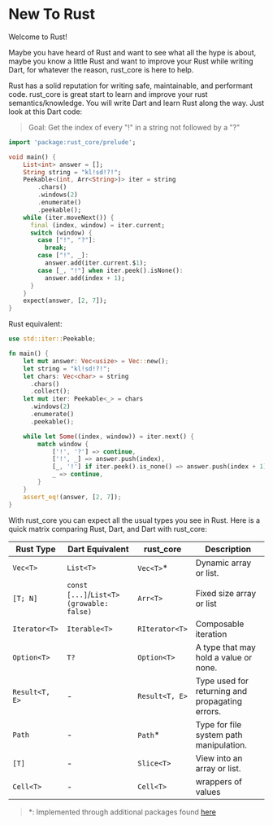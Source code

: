 # New To Rust

Welcome to Rust!

Maybe you have heard of Rust and want to see what all the hype is about, maybe you know a little Rust
and want to improve your Rust while writing Dart, for whatever the reason, rust_core is here to help.

Rust has a solid reputation for writing safe, maintainable, and performant code. rust_core is great start to learn and improve your rust semantics/knowledge. You will write Dart and learn Rust along the way. Just look at this Dart code:
> Goal: Get the index of every "!" in a string not followed by a "?"
```dart
import 'package:rust_core/prelude';

void main() {
    List<int> answer = [];
    String string = "kl!sd!?!";
    Peekable<(int, Arr<String>)> iter = string
        .chars()
        .windows(2)
        .enumerate()
        .peekable();
    while (iter.moveNext()) {
      final (index, window) = iter.current;
      switch (window) {
        case ["!", "?"]:
          break;
        case ["!", _]:
          answer.add(iter.current.$1);
        case [_, "!"] when iter.peek().isNone():
          answer.add(index + 1);
      }
    }
    expect(answer, [2, 7]);
}
```
Rust equivalent:
```rust
use std::iter::Peekable;

fn main() {
    let mut answer: Vec<usize> = Vec::new();
    let string = "kl!sd!?!";
    let chars: Vec<char> = string
      .chars()
      .collect();
    let mut iter: Peekable<_> = chars
      .windows(2)
      .enumerate()
      .peekable();

    while let Some((index, window)) = iter.next() {
        match window {
            ['!', '?'] => continue, 
            ['!', _] => answer.push(index),
            [_, '!'] if iter.peek().is_none() => answer.push(index + 1),
            _ => continue,
        }
    }
    assert_eq!(answer, [2, 7]);
}
```

With rust_core you can expect all the usual types you see in Rust. Here is a quick matrix
comparing Rust, Dart, and Dart with rust_core:

| Rust Type         | Dart Equivalent | rust_core | Description                                             |
|-------------------|-----------------|----------------------|---------------------------------------------------------|
| `Vec<T>`          | `List<T>`       | `Vec<T>`*                    | Dynamic array or list.                                  |
| `[T; N]`          | `const [...]`/`List<T>(growable: false)` | `Arr<T>`            | Fixed size array or list                                   |
| `Iterator<T>`     | `Iterable<T>`   |  `RIterator<T>`                  | Composable iteration
| `Option<T>`       | `T?`            | `Option<T>`                    | A type that may hold a value or none.                   |
| `Result<T, E>`    |  - | `Result<T, E>`  | Type used for returning and propagating errors.|                         |
| `Path`            | - | `Path`*  | Type for file system path manipulation.
| `[T]`             | - | `Slice<T>`                    | View into an array or list.                                  |
| `Cell<T>`             | - | `Cell<T>`                    | wrappers of values                                  |

> *: Implemented through additional packages found [here](../misc/packages_built_on_rust_core.md)